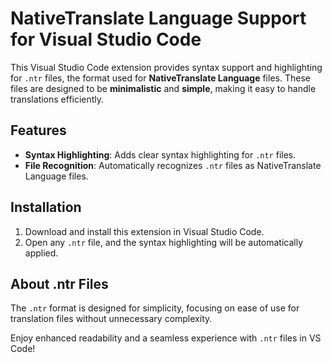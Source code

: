 # NativeTranslate Language Support for Visual Studio Code

This Visual Studio Code extension provides syntax support and highlighting for `.ntr` files, the format used for **NativeTranslate Language** files. These files are designed to be **minimalistic** and **simple**, making it easy to handle translations efficiently.

## Features

- **Syntax Highlighting**: Adds clear syntax highlighting for `.ntr` files.
- **File Recognition**: Automatically recognizes `.ntr` files as NativeTranslate Language files.

## Installation

1. Download and install this extension in Visual Studio Code.
2. Open any `.ntr` file, and the syntax highlighting will be automatically applied.

## About .ntr Files

The `.ntr` format is designed for simplicity, focusing on ease of use for translation files without unnecessary complexity.

Enjoy enhanced readability and a seamless experience with `.ntr` files in VS Code!
